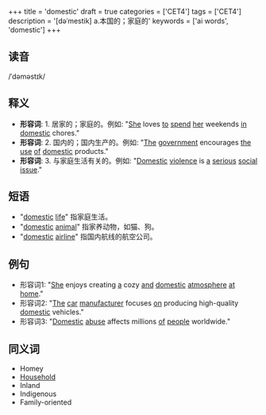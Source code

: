 +++
title = 'domestic'
draft = true
categories = ['CET4']
tags = ['CET4']
description = '[dəˈmestik] a.本国的；家庭的'
keywords = ['ai words', 'domestic']
+++

## 读音
/ˈdəməstɪk/

## 释义
- **形容词**: 1. 居家的；家庭的。例如: "[She](/zh/post/she/) loves [to](/zh/post/to/) [spend](/zh/post/spend/) [her](/zh/post/her/) weekends [in](/zh/post/in/) [domestic](/zh/post/domestic/) chores."  
- **形容词**: 2. 国内的；国内生产的。例如: "[The](/zh/post/the/) [government](/zh/post/government/) encourages [the](/zh/post/the/) [use](/zh/post/use/) [of](/zh/post/of/) [domestic](/zh/post/domestic/) products." 
- **形容词**: 3. 与家庭生活有关的。例如: "[Domestic](/zh/post/domestic/) [violence](/zh/post/violence/) is [a](/zh/post/a/) [serious](/zh/post/serious/) [social](/zh/post/social/) [issue](/zh/post/issue/)." 

## 短语
- "[domestic](/zh/post/domestic/) [life](/zh/post/life/)" 指家庭生活。
- "[domestic](/zh/post/domestic/) [animal](/zh/post/animal/)" 指家养动物，如猫、狗。
- "[domestic](/zh/post/domestic/) [airline](/zh/post/airline/)" 指国内航线的航空公司。

## 例句
- 形容词1: "[She](/zh/post/she/) enjoys creating [a](/zh/post/a/) cozy [and](/zh/post/and/) [domestic](/zh/post/domestic/) [atmosphere](/zh/post/atmosphere/) [at](/zh/post/at/) [home](/zh/post/home/)."
- 形容词2: "[The](/zh/post/the/) [car](/zh/post/car/) [manufacturer](/zh/post/manufacturer/) focuses [on](/zh/post/on/) producing high-quality [domestic](/zh/post/domestic/) vehicles."
- 形容词3: "[Domestic](/zh/post/domestic/) [abuse](/zh/post/abuse/) affects millions [of](/zh/post/of/) [people](/zh/post/people/) worldwide."

## 同义词
- Homey
- [Household](/zh/post/household/)
- Inland
- Indigenous
- Family-oriented
